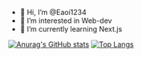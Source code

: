 - 👋 Hi, I’m @Eaoi1234
- 👀 I’m interested in Web-dev
- 🌱 I’m currently learning Next.js

[![Anurag's GitHub stats](https://github-readme-stats.vercel.app/api?username=Eaoi1234)](https://github.com/anuraghazra/github-readme-stats)
[![Top Langs](https://github-readme-stats.vercel.app/api/top-langs/?username=Eaoi1234)](https://github.com/anuraghazra/github-readme-stats)

<!---
Eaoi1234/Eaoi1234 is a ✨ special ✨ repository because its `README.md` (this file) appears on your GitHub profile.
You can click the Preview link to take a look at your changes.
--->
